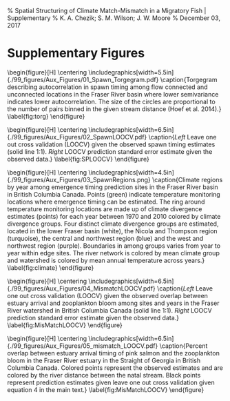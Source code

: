 % Spatial Structuring of Climate Match-Mismatch in a Migratory Fish | Supplementary
% K. A. Chezik; S. M. Wilson; J. W. Moore
% December 03, 2017

# Supplementary Figures

\begin{figure}[H]
\centering
\includegraphics[width=5.5in]{./99_figures/Aux_Figures/01_Spawn_Torgegram.pdf}
\caption{Torgegram describing autocorrelation in spawn timing among flow connected and unconnected locations in the Fraser River basin where lower semivariance indicates lower autocorrelation. The size of the circles are proportional to the number of pairs binned in the given stream distance (Hoef et al. 2014).}
\label{fig:torg}
\end{figure}

\begin{figure}[H]
\centering
\includegraphics[width=6.5in]{./99_figures/Aux_Figures/02_SpawnLOOCV.pdf}
\caption{*Left* Leave one out cross validation (LOOCV) given the observed spawn timing estimates (solid line 1:1). *Right* LOOCV prediction standard error estimate given the observed data.} 
\label{fig:SPLOOCV}
\end{figure}

\begin{figure}[H]
\centering
\includegraphics[width=4.5in]{./99_figures/Aux_Figures/03_SpawnRegions.png}
\caption{Climate regions by year among emergence timing prediction sites in the Fraser River basin in British Columbia Canada. Points (green) indicate temperature monitoring locations where emergence timing can be estimated. The ring around temperature monitoring locations are made up of climate divergence estimates (points) for each year between 1970 and 2010 colored by climate divergence groups. Four distinct climate divergence groups are estimated, located in the lower Fraser basin (white), the Nicola and Thompson region (turquoise), the central and northwest region (blue) and the west and northwest region (purple). Boundaries in among groups varies from year to year within edge sites. The river network is colored by mean climate group and watershed is colored by mean annual temperature across years.} 
\label{fig:climate}
\end{figure}

\begin{figure}[H]
\centering
\includegraphics[width=6.5in]{./99_figures/Aux_Figures/04_MismatchLOOCV.pdf}
\caption{*Left* Leave one out cross validation (LOOCV) given the observed overlap between estuary arrival and zooplankton bloom among sites and years in the Fraser River watershed in British Columbia Canada (solid line 1:1). *Right* LOOCV prediction standard error estimate given the observed data.} 
\label{fig:MisMatchLOOCV}
\end{figure}

\begin{figure}[H]
\centering
\includegraphics[width=6.5in]{./99_figures/Aux_Figures/05_mismatch_LOOCV.pdf}
\caption{Percent overlap between estuary arrival timing of pink salmon and the zooplankton bloom in the Fraser River estuary in the Straight of Georgia in British Columbia Canada. Colored points represent the observed estimates and are colored by the river distance between the natal stream. Black points represent prediction estimates given leave one out cross validation given equation 4 in the main text.} 
\label{fig:MisMatchLOOCV}
\end{figure}
